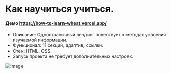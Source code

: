 # Как научиться учиться.
#### Демо https://how-to-learn-wheat.vercel.app/
- Описание: Одностраничный лендинг повествует о методах усвоения изучаемой информации.
- Функционал: 11 секций, адаптив, ссылки.
- Стек: HTML, CSS.
- Запуск проекта не требует дополнительных настроек.
 
 ![image](https://user-images.githubusercontent.com/94783990/165923657-4183a00c-be4d-4588-942e-ebe6555ca1e3.png)

